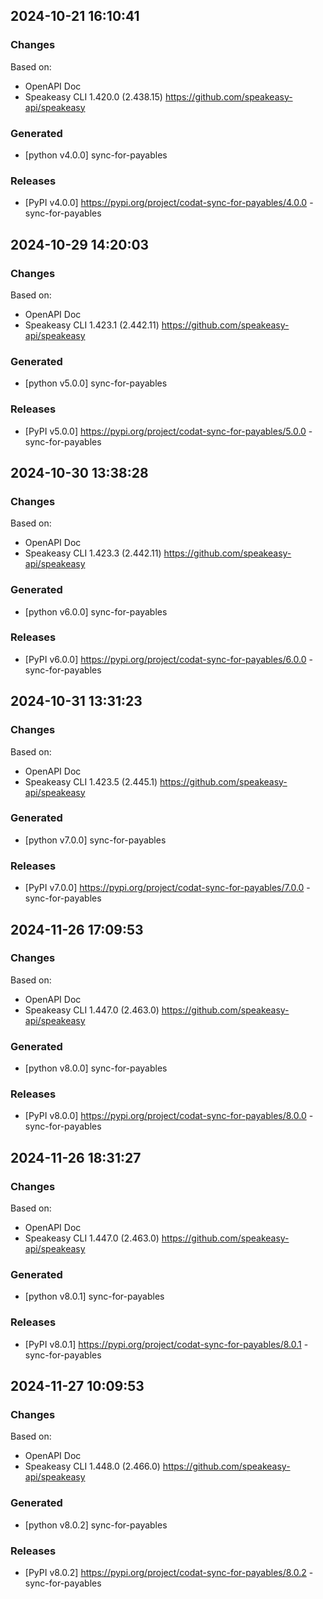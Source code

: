 

## 2024-10-21 16:10:41
### Changes
Based on:
- OpenAPI Doc  
- Speakeasy CLI 1.420.0 (2.438.15) https://github.com/speakeasy-api/speakeasy
### Generated
- [python v4.0.0] sync-for-payables
### Releases
- [PyPI v4.0.0] https://pypi.org/project/codat-sync-for-payables/4.0.0 - sync-for-payables

## 2024-10-29 14:20:03
### Changes
Based on:
- OpenAPI Doc  
- Speakeasy CLI 1.423.1 (2.442.11) https://github.com/speakeasy-api/speakeasy
### Generated
- [python v5.0.0] sync-for-payables
### Releases
- [PyPI v5.0.0] https://pypi.org/project/codat-sync-for-payables/5.0.0 - sync-for-payables

## 2024-10-30 13:38:28
### Changes
Based on:
- OpenAPI Doc  
- Speakeasy CLI 1.423.3 (2.442.11) https://github.com/speakeasy-api/speakeasy
### Generated
- [python v6.0.0] sync-for-payables
### Releases
- [PyPI v6.0.0] https://pypi.org/project/codat-sync-for-payables/6.0.0 - sync-for-payables

## 2024-10-31 13:31:23
### Changes
Based on:
- OpenAPI Doc  
- Speakeasy CLI 1.423.5 (2.445.1) https://github.com/speakeasy-api/speakeasy
### Generated
- [python v7.0.0] sync-for-payables
### Releases
- [PyPI v7.0.0] https://pypi.org/project/codat-sync-for-payables/7.0.0 - sync-for-payables

## 2024-11-26 17:09:53
### Changes
Based on:
- OpenAPI Doc  
- Speakeasy CLI 1.447.0 (2.463.0) https://github.com/speakeasy-api/speakeasy
### Generated
- [python v8.0.0] sync-for-payables
### Releases
- [PyPI v8.0.0] https://pypi.org/project/codat-sync-for-payables/8.0.0 - sync-for-payables

## 2024-11-26 18:31:27
### Changes
Based on:
- OpenAPI Doc  
- Speakeasy CLI 1.447.0 (2.463.0) https://github.com/speakeasy-api/speakeasy
### Generated
- [python v8.0.1] sync-for-payables
### Releases
- [PyPI v8.0.1] https://pypi.org/project/codat-sync-for-payables/8.0.1 - sync-for-payables

## 2024-11-27 10:09:53
### Changes
Based on:
- OpenAPI Doc  
- Speakeasy CLI 1.448.0 (2.466.0) https://github.com/speakeasy-api/speakeasy
### Generated
- [python v8.0.2] sync-for-payables
### Releases
- [PyPI v8.0.2] https://pypi.org/project/codat-sync-for-payables/8.0.2 - sync-for-payables